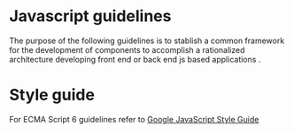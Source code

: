 # Javascript guidelines 

The purpose of the following guidelines is to stablish a common framework for the development of components to accomplish a rationalized architecture developing front end or back end js based applications .

# Style guide 

For ECMA Script 6 guidelines refer to [Google JavaScript Style Guide](https://google.github.io/styleguide/jsguide.html)

